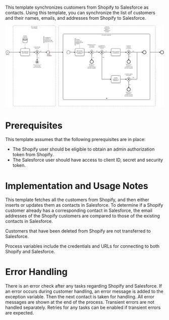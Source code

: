 This template synchronizes customers from Shopify to Salesforce as contacts.
Using this template, you can synchronize the list of customers and their names, emails, and addresses from Shopify to Salesforce.

![Template](assets/Shopify_to_Salesforce_-_Customers.svg)

# Prerequisites

This template assumes that the following prerequisites are in place:

- The Shopify user should be eligible to obtain an admin authorization token from Shopify.
- The Salesforce user should have access to client ID, secret and security token.

# Implementation and Usage Notes

This template fetches all the customers from Shopify, and then either inserts or updates them as contacts in Salesforce. To determine if a Shopify customer already has a corresponding contact in Salesforce, the email addresses of the Shopify customers are compared to those of the existing contacts in Salesforce.

Customers that have been deleted from Shopify are not transferred to Salesforce.

Process variables include the credentials and URLs for connecting to both Shopify and Salesforce.

# Error Handling

There is an error check after any tasks regarding Shopify and Salesforce. If an error occurs during customer handling, an error message is added to the exception variable. Then the next contact is taken for handling. All error messages are shown at the end of the process.
Transient errors are not handled separately. Retries for any tasks can be enabled if transient errors are expected.